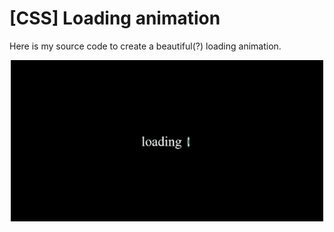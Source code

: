# [CSS] Loading animation
Here is my source code to create a beautiful(?) loading animation.
<p align="center">
  <img src="giphy.gif" width="500px">
</p>
